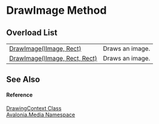 # DrawImage Method


## Overload List
<table>
<tr>
<td><a href="M_Avalonia_Media_DrawingContext_DrawImage_1">DrawImage(IImage, Rect)</a></td>
<td>Draws an image.</td>
</tr>
<tr>
<td><a href="M_Avalonia_Media_DrawingContext_DrawImage">DrawImage(IImage, Rect, Rect)</a></td>
<td>Draws an image.</td>
</tr>
</table>

## See Also


#### Reference
<a href="T_Avalonia_Media_DrawingContext">DrawingContext Class</a>  
<a href="N_Avalonia_Media">Avalonia.Media Namespace</a>  

